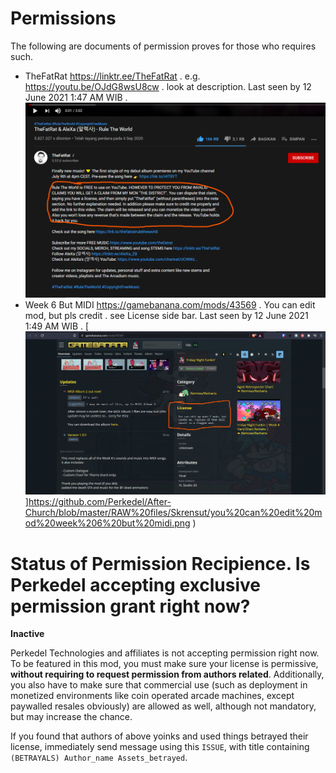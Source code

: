 # Permissions
The following are documents of permission proves for those who requires such.

- TheFatRat https://linktr.ee/TheFatRat . e.g. https://youtu.be/OJdG8wsU8cw . look at description. Last seen by 12 June 2021 1:47 AM WIB . [![](https://github.com/Perkedel/After-Church/raw/master/RAW%20files/Skrensut/anPermissonTheFatRat.png )](https://github.com/Perkedel/After-Church/blob/master/RAW%20files/Skrensut/anPermissonTheFatRat.png )
- Week 6 But MIDI https://gamebanana.com/mods/43569  .  You can edit mod, but pls credit . see License side bar. Last seen by 12 June 2021 1:49 AM WIB . [![](https://github.com/Perkedel/After-Church/raw/master/RAW%20files/Skrensut/you%20can%20edit%20mod%20week%206%20but%20midi.png )]https://github.com/Perkedel/After-Church/blob/master/RAW%20files/Skrensut/you%20can%20edit%20mod%20week%206%20but%20midi.png ) 

# Status of Permission Recipience. Is Perkedel accepting exclusive permission grant right now? 
**Inactive**

Perkedel Technologies and affiliates is not accepting permission right now. To be featured in this mod, you must make sure your license is permissive, **without requiring to request permission from authors related**. Additionally, you also have to make sure that commercial use (such as deployment in monetized environments like coin operated arcade machines, except paywalled resales obviously) are allowed as well, although not mandatory, but may increase the chance.

If you found that authors of above yoinks and used things betrayed their license, immediately send message using this `ISSUE`, with title containing `(BETRAYALS) Author_name Assets_betrayed`.